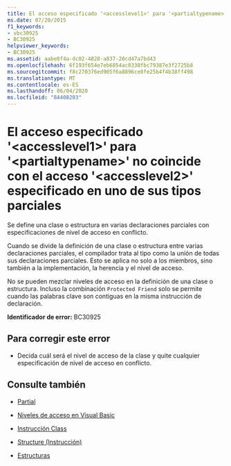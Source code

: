 ```yaml
---
title: El acceso especificado '<accesslevel1>' para '<partialtypename>' no coincide con el acceso '<accesslevel2>' especificado en uno de sus tipos parciales
ms.date: 07/20/2015
f1_keywords:
- vbc30925
- BC30925
helpviewer_keywords:
- BC30925
ms.assetid: aabe0f4a-dc02-4828-a837-20cd47a7bd43
ms.openlocfilehash: 6f193f654e7eb6854ac0330fbc79387e3f2725b8
ms.sourcegitcommit: f8c270376ed905f6a8896ce0fe25b4f4b38ff498
ms.translationtype: MT
ms.contentlocale: es-ES
ms.lasthandoff: 06/04/2020
ms.locfileid: "84408203"
---
```

# <a name="specified-access-accesslevel1-for-partialtypename-does-not-match-the-access-accesslevel2-specified-on-one-of-its-other-partial-types"></a>El acceso especificado '\<accesslevel1>' para '\<partialtypename>' no coincide con el acceso '\<accesslevel2>' especificado en uno de sus tipos parciales
Se define una clase o estructura en varias declaraciones parciales con especificaciones de nivel de acceso en conflicto.  
  
 Cuando se divide la definición de una clase o estructura entre varias declaraciones parciales, el compilador trata al tipo como la unión de todas sus declaraciones parciales. Esto se aplica no solo a los miembros, sino también a la implementación, la herencia y el nivel de acceso.  
  
 No se pueden mezclar niveles de acceso en la definición de una clase o estructura. Incluso la combinación `Protected Friend` solo se permite cuando las palabras clave son contiguas en la misma instrucción de declaración.  
  
 **Identificador de error:** BC30925  
  
## <a name="to-correct-this-error"></a>Para corregir este error  
  
- Decida cuál será el nivel de acceso de la clase y quite cualquier especificación de nivel de acceso en conflicto.  
  
## <a name="see-also"></a>Consulte también

- [Partial](../language-reference/modifiers/partial.md)
- [Niveles de acceso en Visual Basic](../programming-guide/language-features/declared-elements/access-levels.md)
- [Instrucción Class](../language-reference/statements/class-statement.md)
- [Structure (Instrucción)](../language-reference/statements/structure-statement.md)

- [Estructuras](../programming-guide/language-features/data-types/structures.md)
